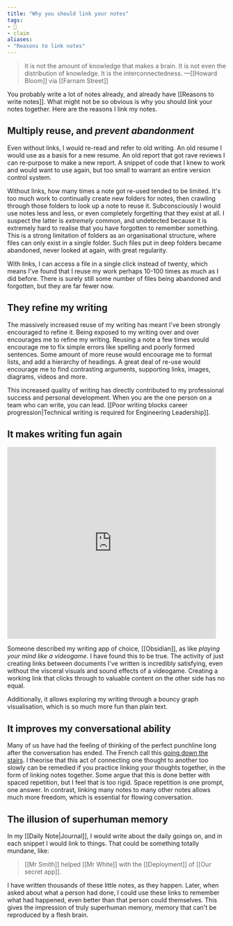 ```yaml
---
title: "Why you should link your notes"
tags:
- 🌱
- claim
aliases:
- "Reasons to link notes"
---
```


> It is not the amount of knowledge that makes a brain. It is not even the distribution of knowledge. It is the interconnectedness.
>—[[Howard Bloom]] via [[Farnam Street]]

You probably write a lot of notes already, and already have [[Reasons to write notes]]. What might not be so obvious is why you should *link* your notes together. Here are the reasons I link my notes.

## Multiply reuse, and *prevent abandonment*

Even without links, I would re-read and refer to old writing. An old resume I would use as a basis for a new resume. An old report that got rave reviews I can re-purpose to make a new report. A snippet of code that I knew to work and would want to use again, but too small to warrant an entire version control system.

Without links, how many times a note got re-used tended to be limited. It's too much work to continually create new folders for notes, then crawling through those folders to look up a note to reuse it. Subconsciously I would use notes less and less, or even completely forgetting that they exist at all. I suspect the latter is *extremely* common, and undetected because it is extremely hard to realise that you have forgotten to remember something. This is a strong limitation of folders as an organisational structure, where files can only exist in a single folder. Such files put in deep folders became abandoned, never looked at again, with great regularity.

With links, I can access a file in a single click instead of twenty, which means I've found that I reuse my work perhaps 10-100 times as much as I did before. There is surely still some number of files being abandoned and forgotten, but they are far fewer now.

## They refine my writing

The massively increased reuse of my writing has meant I've been strongly encouraged to refine it. Being exposed to my writing over and over encourages me to refine my writing. Reusing a note a few times would encourage me to fix simple errors like spelling and poorly formed sentences. Some amount of more reuse would encourage me to format lists, and add a hierarchy of headings. A great deal of re-use would encourage me to find contrasting arguments, supporting links, images, diagrams, videos and more.

This increased quality of writing has directly contributed to my professional success and personal development. When you are the one person on a team who can write, you can lead. [[Poor writing blocks career progression|Technical writing is required for Engineering Leadership]].

## It makes writing fun again

<iframe src="https://giphy.com/embed/Ulkzt8qd4nGHRI9DdV" width="480" height="440" frameBorder="0" class="giphy-embed" allowFullScreen></iframe>

Someone described my writing app of choice, [[Obsidian]], as like *playing your mind like a videogame*. I have found this to be true. The activity of just creating links between documents I've written is incredibly satisfying, even without the visceral visuals and sound effects of a videogame. Creating a working link that clicks through to valuable content on the other side has no equal. 

Additionally, it allows exploring my writing through a bouncy graph visualisation, which is so much more fun than plain text.

## It improves my conversational ability

Many of us have had the feeling of thinking of the perfect punchline long after the conversation has ended. The French call this [going down the stairs](https://en.wikipedia.org/wiki/L%27esprit_de_l%27escalier). I theorise that this act of connecting one thought to another too slowly can be remedied if you practice linking your thoughts together, in the form of linking notes together. Some argue that this is done better with spaced repetition, but I feel that is too rigid. Space repetition is one prompt, one answer. In contrast, linking many notes to many other notes allows much more freedom, which is essential for flowing conversation.

## The illusion of superhuman memory

In my [[Daily Note|Journal]], I would write about the daily goings on, and in each snippet I would link to things. That could be something totally mundane, like:

> [[Mr Smith]] helped [[Mr White]] with the  [[Deployment]] of [[Our secret app]].

I have written thousands of these little notes, as they happen. Later, when asked about what a person had done, I could use these links to remember what had happened, even better than that person could themselves. This gives the impression of truly superhuman memory, memory that can't be reproduced by a flesh brain. 
